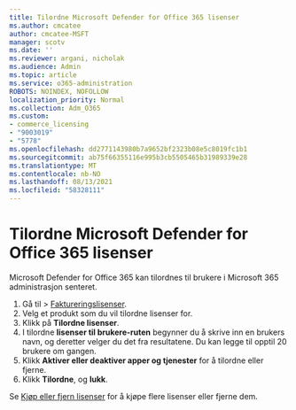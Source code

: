 ```yaml
---
title: Tilordne Microsoft Defender for Office 365 lisenser
ms.author: cmcatee
author: cmcatee-MSFT
manager: scotv
ms.date: ''
ms.reviewer: argani, nicholak
ms.audience: Admin
ms.topic: article
ms.service: o365-administration
ROBOTS: NOINDEX, NOFOLLOW
localization_priority: Normal
ms.collection: Adm_O365
ms.custom:
- commerce_licensing
- "9003019"
- "5778"
ms.openlocfilehash: dd2771143980b7a9652bf2323b08e5c8019fc1b1
ms.sourcegitcommit: ab75f66355116e995b3cb5505465b31989339e28
ms.translationtype: MT
ms.contentlocale: nb-NO
ms.lasthandoff: 08/13/2021
ms.locfileid: "58328111"
---
```

# <a name="assign-microsoft-defender-for-office-365-licenses"></a>Tilordne Microsoft Defender for Office 365 lisenser

Microsoft Defender for Office 365 kan tilordnes til brukere i Microsoft 365 administrasjon senteret.

1. Gå til  >  [Faktureringslisenser](https://go.microsoft.com/fwlink/p/?linkid=842264).
2. Velg et produkt som du vil tilordne lisenser for.
3. Klikk på **Tilordne lisenser**.
4. I tilordne **lisenser til brukere-ruten**  begynner du å skrive inn en brukers navn, og deretter velger du det fra resultatene. Du kan legge til opptil 20 brukere om gangen.
5. Klikk **Aktiver eller deaktiver apper og tjenester**  for å tilordne eller fjerne.
6. Klikk **Tilordne**, og  **lukk**.

Se [Kjøp eller fjern lisenser](https://docs.microsoft.com/microsoft-365/commerce/licenses/buy-licenses#buy-or-remove-licenses-for-your-business-subscription) for å kjøpe flere lisenser eller fjerne dem.